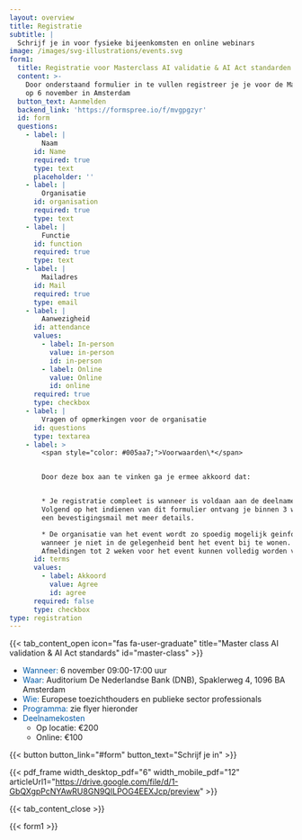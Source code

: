```yaml
---
layout: overview
title: Registratie
subtitle: |
  Schrijf je in voor fysieke bijeenkomsten en online webinars
image: /images/svg-illustrations/events.svg
form1:
  title: Registratie voor Masterclass AI validatie & AI Act standarden
  content: >-
    Door onderstaand formulier in te vullen registreer je je voor de Masterclass
    op 6 november in Amsterdam
  button_text: Aanmelden
  backend_link: 'https://formspree.io/f/mvgpgzyr'
  id: form
  questions:
    - label: |
        Naam
      id: Name
      required: true
      type: text
      placeholder: ''
    - label: |
        Organisatie
      id: organisation
      required: true
      type: text
    - label: |
        Functie
      id: function
      required: true
      type: text
    - label: |
        Mailadres
      id: Mail
      required: true
      type: email
    - label: |
        Aanwezigheid
      id: attendance
      values:
        - label: In-person
          value: in-person
          id: in-person
        - label: Online
          value: Online
          id: online
      required: true
      type: checkbox
    - label: |
        Vragen of opmerkingen voor de organisatie
      id: questions
      type: textarea
    - label: >
        <span style="color: #005aa7;">Voorwaarden\*</span>


        Door deze box aan te vinken ga je ermee akkoord dat:


        * Je registratie compleet is wanneer is voldaan aan de deelnamekosten.
        Volgend op het indienen van dit formulier ontvang je binnen 3 werkdagen
        een bevestigingsmail met meer details.

        * De organisatie van het event wordt zo spoedig mogelijk geinformeerd
        wanneer je niet in de gelegenheid bent het event bij te wonen.
        Afmeldingen tot 2 weken voor het event kunnen volledig worden vergoed.
      id: terms
      values:
        - label: Akkoord
          value: Agree
          id: agree
      required: false
      type: checkbox
type: registration
---
```


{{< tab_content_open icon="fas fa-user-graduate" title="Master class AI validation & AI Act standards" id="master-class" >}}

* <span style="color: #005aa7;">Wanneer:</span> 6 november 09:00-17:00 uur
* <span style="color: #005aa7;">Waar:</span> Auditorium De Nederlandse Bank (DNB), Spaklerweg 4, 1096 BA Amsterdam
* <span style="color: #005aa7;">Wie:</span> Europese toezichthouders en publieke sector professionals
* <span style="color: #005aa7;">Programma:</span> zie flyer hieronder
* <span style="color: #005aa7;">Deelnamekosten</span>
  * Op locatie: €200
  * Online: €100

{{< button button_link="#form" button_text="Schrijf je in" >}}

{{< pdf_frame width_desktop_pdf="6" width_mobile_pdf="12" articleUrl1="https://drive.google.com/file/d/1-GbQXgpPcNYAwRU8GN9QlLPOG4EEXJcp/preview" >}}

{{< tab_content_close >}}

{{< form1 >}}
